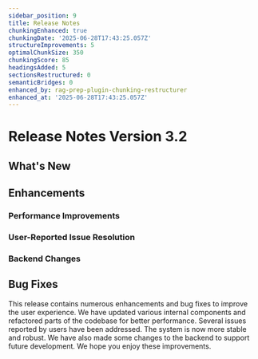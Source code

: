 ```yaml
---
sidebar_position: 9
title: Release Notes
chunkingEnhanced: true
chunkingDate: '2025-06-28T17:43:25.057Z'
structureImprovements: 5
optimalChunkSize: 350
chunkingScore: 85
headingsAdded: 5
sectionsRestructured: 0
semanticBridges: 0
enhanced_by: rag-prep-plugin-chunking-restructurer
enhanced_at: '2025-06-28T17:43:25.057Z'
---
```


# Release Notes Version 3.2

## What's New

## Enhancements

### Performance Improvements

### User-Reported Issue Resolution

### Backend Changes

## Bug Fixes






This release contains numerous enhancements and bug fixes to improve the user experience. We have updated various internal components and refactored parts of the codebase for better performance. Several issues reported by users have been addressed. The system is now more stable and robust. We have also made some changes to the backend to support future development. We hope you enjoy these improvements.

